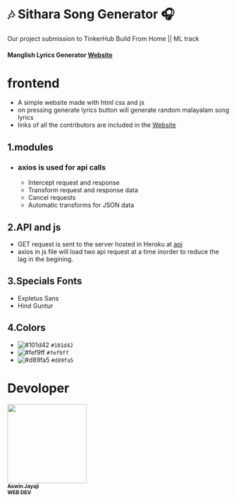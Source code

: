 # 🎶 Sithara Song Generator 🎧
  Our project submission to TinkerHub Build From Home || ML track
  #### Manglish Lyrics Generator [Website](https://nandakishormpai.co/manglish_lyrics_generator/)
  
# frontend 

- A simple website made with html css and js 
- on pressing generate lyrics button will generate random malayalam song lyrics 
- links of all the contributors are included in the [Website](https://nandakishormpai.co/manglish_lyrics_generator/)
## 1.modules 
- ### axios is used for api calls 
  - Intercept request and response
  - Transform request and response data
  - Cancel requests
  - Automatic transforms for JSON data
## 2.API and js 
- GET request is sent to the server hosted in Heroku at [api](https://manglish-lyrics-generator.herokuapp.com/)
- axios in js file will load two api request at a time inorder to reduce the lag in the begining.
## 3.Specials Fonts
 - Expletus Sans
 - Hind Guntur
## 4.Colors

  - ![#101d42](https://via.placeholder.com/15/101d42/000000?text=+) `#101d42`
  - ![#fef9ff](https://via.placeholder.com/15/fef9ff/000000?text=+) `#fef9ff`
  - ![#d89fa5](https://via.placeholder.com/15/d89fa5/000000?text=+) `#d89fa5`

# Devoloper
 <td align="center"><a href="https://github.com/aswinjayaji"><img src="https://avatars.githubusercontent.com/u/56126732?v=4" width="180px;" alt=""/><br /><sub><b>Aswin Jayaji<br />WEB DEV</b></sub></a><br />


